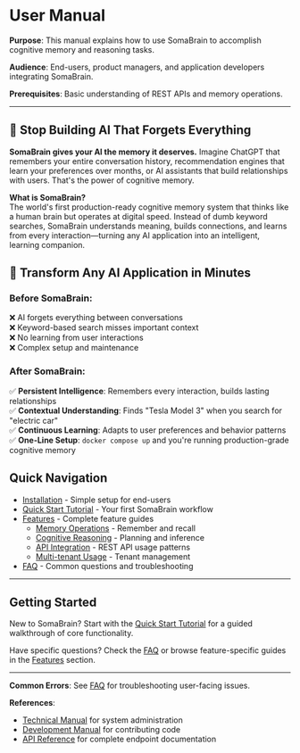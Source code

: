 # User Manual

**Purpose**: This manual explains how to use SomaBrain to accomplish cognitive memory and reasoning tasks.

**Audience**: End-users, product managers, and application developers integrating SomaBrain.

**Prerequisites**: Basic understanding of REST APIs and memory operations.

---

## 🌟 **Stop Building AI That Forgets Everything**

**SomaBrain gives your AI the memory it deserves.** Imagine ChatGPT that remembers your entire conversation history, recommendation engines that learn your preferences over months, or AI assistants that build relationships with users. That's the power of cognitive memory.

**What is SomaBrain?**  
The world's first production-ready cognitive memory system that thinks like a human brain but operates at digital speed. Instead of dumb keyword searches, SomaBrain understands meaning, builds connections, and learns from every interaction—turning any AI application into an intelligent, learning companion.

## 🚀 **Transform Any AI Application in Minutes**

### **Before SomaBrain:** 
❌ AI forgets everything between conversations  
❌ Keyword-based search misses important context  
❌ No learning from user interactions  
❌ Complex setup and maintenance  

### **After SomaBrain:**
✅ **Persistent Intelligence**: Remembers every interaction, builds lasting relationships  
✅ **Contextual Understanding**: Finds "Tesla Model 3" when you search for "electric car"  
✅ **Continuous Learning**: Adapts to user preferences and behavior patterns  
✅ **One-Line Setup**: `docker compose up` and you're running production-grade cognitive memory  

## Quick Navigation

- [Installation](installation.md) - Simple setup for end-users
- [Quick Start Tutorial](quick-start-tutorial.md) - Your first SomaBrain workflow  
- [Features](features/) - Complete feature guides
  - [Memory Operations](features/memory-operations.md) - Remember and recall
  - [Cognitive Reasoning](features/cognitive-reasoning.md) - Planning and inference
  - [API Integration](features/api-integration.md) - REST API usage patterns
  - [Multi-tenant Usage](features/multi-tenant-usage.md) - Tenant management
- [FAQ](faq.md) - Common questions and troubleshooting

---

## Getting Started

New to SomaBrain? Start with the [Quick Start Tutorial](quick-start-tutorial.md) for a guided walkthrough of core functionality.

Have specific questions? Check the [FAQ](faq.md) or browse feature-specific guides in the [Features](features/) section.

---

**Common Errors**: See [FAQ](faq.md) for troubleshooting user-facing issues.

**References**: 
- [Technical Manual](../technical-manual/index.md) for system administration
- [Development Manual](../development-manual/index.md) for contributing code
- [API Reference](../development-manual/api-reference.md) for complete endpoint documentation